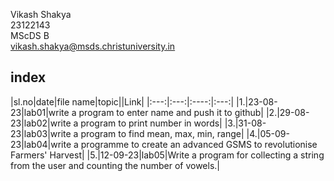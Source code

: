 

Vikash Shakya   
23122143   
MScDS B  
vikash.shakya@msds.christuniversity.in
## index
|sl.no|date|file name|topic||Link|
|:---:|:---:|:----:|:---:|
|1.|23-08-23|lab01|write a program to enter name and push it to github|
|2.|29-08-23|lab02|write a program to print number in words|
|3.|31-08-23|lab03|write a program to find mean, max, min, range|
|4.|05-09-23|lab04|write a programme to create an advanced GSMS to revolutionise Farmers' Harvest|
|5.|12-09-23|lab05|Write a program for collecting a string from the user and counting the number of vowels.|